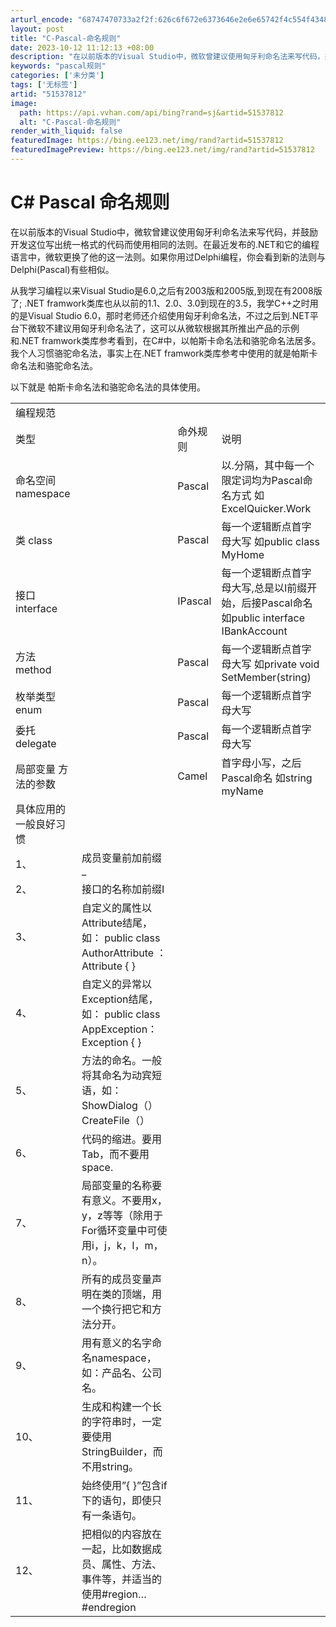 ```yaml
---
arturl_encode: "68747470733a2f2f:626c6f672e6373646e2e6e65742f4c554f4348454e4c4f4e47:2f61727469636c652f64657461696c732f3531353337383132"
layout: post
title: "C-Pascal-命名规则"
date: 2023-10-12 11:12:13 +08:00
description: "在以前版本的Visual Studio中，微软曾建议使用匈牙利命名法来写代码，并鼓励开发这位写出统一"
keywords: "pascal规则"
categories: ['未分类']
tags: ['无标签']
artid: "51537812"
image:
  path: https://api.vvhan.com/api/bing?rand=sj&artid=51537812
  alt: "C-Pascal-命名规则"
render_with_liquid: false
featuredImage: https://bing.ee123.net/img/rand?artid=51537812
featuredImagePreview: https://bing.ee123.net/img/rand?artid=51537812
---
```


# C# Pascal 命名规则

在以前版本的Visual Studio中，微软曾建议使用匈牙利命名法来写代码，并鼓励开发这位写出统一格式的代码而使用相同的法则。在最近发布的.NET和它的编程语言中，微软更换了他的这一法则。如果你用过Delphi编程，你会看到新的法则与Delphi(Pascal)有些相似。

从我学习编程以来Visual Studio是6.0,之后有2003版和2005版,到现在有2008版了; .NET framwork类库也从以前的1.1、2.0、3.0到现在的3.5，我学C++之时用的是Visual Studio 6.0，那时老师还介绍使用匈牙利命名法，不过之后到.NET平台下微软不建议用匈牙利命名法了，这可以从微软根据其所推出产品的示例和.NET framwork类库参考看到，在C#中，以帕斯卡命名法和骆驼命名法居多。我个人习惯骆驼命名法，事实上在.NET framwork类库参考中使用的就是帕斯卡命名法和骆驼命名法。

以下就是 帕斯卡命名法和骆驼命名法的具体使用。

|  |  |  |  |
| --- | --- | --- | --- |
| 编程规范 | | | |
| 类型 | | 命外规则 | 说明 |
| 命名空间 namespace | | Pascal | 以.分隔，其中每一个限定词均为Pascal命名方式 如ExcelQuicker.Work |
| 类 class | | Pascal | 每一个逻辑断点首字母大写  如public class MyHome |
| 接口 interface | | IPascal | 每一个逻辑断点首字母大写,总是以I前缀开始，后接Pascal命名  如public interface IBankAccount |
| 方法 method | | Pascal | 每一个逻辑断点首字母大写  如private void SetMember(string) |
| 枚举类型enum | | Pascal | 每一个逻辑断点首字母大写 |
| 委托 delegate | | Pascal | 每一个逻辑断点首字母大写 |
| 局部变量  方法的参数 | | Camel | 首字母小写，之后Pascal命名  如string myName |
| 具体应用的一般良好习惯 | | | |
| 1、 | 成员变量前加前缀 _ | | |
| 2、 | 接口的名称加前缀I | | |
| 3、 | 自定义的属性以Attribute结尾，如：  public class AuthorAttribute ：Attribute  {  } | | |
| 4、 | 自定义的异常以Exception结尾，如：  public class AppException： Exception  {   } | | |
| 5、 | 方法的命名。一般将其命名为动宾短语，如：  ShowDialog（）  CreateFile（） | | |
| 6、 | 代码的缩进。要用Tab，而不要用space. | | |
| 7、 | 局部变量的名称要有意义。不要用x，y，z等等（除用于For循环变量中可使用i，j，k，l，m，n）。 | | |
| 8、 | 所有的成员变量声明在类的顶端，用一个换行把它和方法分开。 | | |
| 9、 | 用有意义的名字命名namespace，如：产品名、公司名。 | | |
| 10、 | 生成和构建一个长的字符串时，一定要使用StringBuilder，而不用string。 | | |
| 11、 | 始终使用”{ }”包含if下的语句，即使只有一条语句。 | | |
| 12、 | 把相似的内容放在一起，比如数据成员、属性、方法、事件等，并适当的使用#region…#endregion | | |